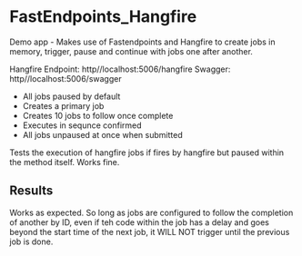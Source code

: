 # FastEndpoints_Hangfire
Demo app - Makes use of Fastendpoints and Hangfire to create jobs in memory, trigger, pause and continue with jobs one after another. 

Hangfire Endpoint: http//localhost:5006/hangfire
Swagger: http//localhost:5006/swagger

- All jobs paused by default
- Creates a primary job
- Creates 10 jobs to follow once complete
- Executes in sequnce confirmed
- All jobs unpaused at once when submitted

Tests the execution of hangfire jobs if fires by hangfire but paused within the method itself. Works fine.

## Results
Works as expected. So long as jobs are configured to follow the completion of another by ID, even if teh code within the job has a delay and goes beyond the start time of the next job, it WILL NOT trigger until the previous job is done.
